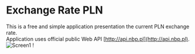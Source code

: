 # Exchange Rate PLN
This is a free and simple application presentation the current PLN exchange rate.   
Application uses official public Web API  [http://api.nbp.pl](http://api.nbp.pl).  
![Screen1 !](img/exchange_rate_pln.jpg)